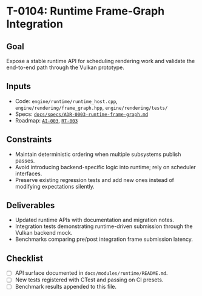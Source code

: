 # T-0104: Runtime Frame-Graph Integration

## Goal
Expose a stable runtime API for scheduling rendering work and validate the end-to-end path through the Vulkan prototype.

## Inputs
- Code: `engine/runtime/runtime_host.cpp`, `engine/rendering/frame_graph.hpp`, `engine/rendering/tests/`
- Specs: [`docs/specs/ADR-0003-runtime-frame-graph.md`](../specs/ADR-0003-runtime-frame-graph.md)
- Roadmap: [`AI-003`](../specs/ADR-0003-runtime-frame-graph.md#motivation), [`RT-003`](../tasks/2025-02-17-sprint-06.md)

## Constraints
- Maintain deterministic ordering when multiple subsystems publish passes.
- Avoid introducing backend-specific logic into runtime; rely on scheduler interfaces.
- Preserve existing regression tests and add new ones instead of modifying expectations silently.

## Deliverables
- Updated runtime APIs with documentation and migration notes.
- Integration tests demonstrating runtime-driven submission through the Vulkan backend mock.
- Benchmarks comparing pre/post integration frame submission latency.

## Checklist
- [ ] API surface documented in `docs/modules/runtime/README.md`.
- [ ] New tests registered with CTest and passing on CI presets.
- [ ] Benchmark results appended to this file.

